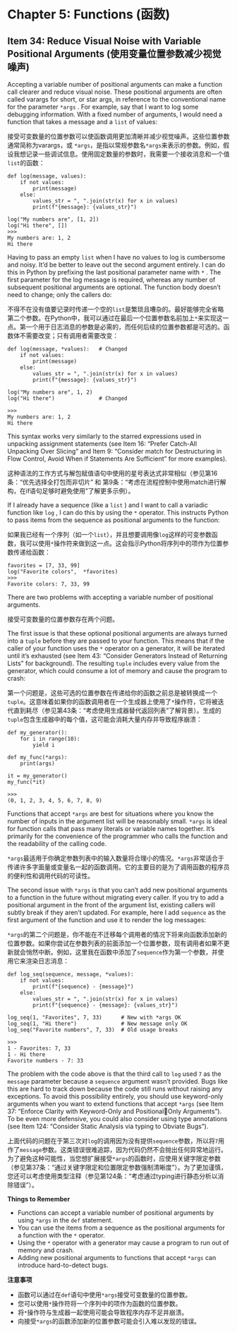 # Chapter 5: Functions (函数)

## Item 34: Reduce Visual Noise with Variable Positional Arguments (使用变量位置参数减少视觉噪声)


Accepting a variable number of positional arguments can make a function call clearer and reduce visual noise. These positional arguments are often called varargs for short, or star args, in reference to the conventional name for the parameter `*args` . For example, say that I want to log some debugging information. With a fixed number of arguments, I would need a function that takes a message and a `list` of values:

接受可变数量的位置参数可以使函数调用更加清晰并减少视觉噪声。这些位置参数通常简称为varargs，或 `*args`，是指以常规参数名`*args`来表示的参数。例如，假设我想记录一些调试信息。使用固定数量的参数时，我需要一个接收消息和一个值`list`的函数：

```
def log(message, values):
    if not values:
        print(message)
    else:
        values_str = ", ".join(str(x) for x in values)
        print(f"{message}: {values_str}")

log("My numbers are", [1, 2])
log("Hi there", [])
>>>
My numbers are: 1, 2
Hi there
```

Having to pass an empty `list` when I have no values to log is cumbersome and noisy. It’d be better to leave out the second argument entirely. I can do this in Python by prefixing the last positional parameter name with `*` . The first parameter for the log message is required, whereas any number of subsequent positional arguments are optional. The function body doesn’t need to change; only the callers do:

不得不在没有值要记录时传递一个空的`list`是繁琐且嘈杂的。最好能够完全省略第二个参数。在Python中，我可以通过在最后一个位置参数名前加上`*`来实现这一点。第一个用于日志消息的参数是必需的，而任何后续的位置参数都是可选的。函数体不需要改变；只有调用者需要改变：

```
def log(message, *values):   # Changed
    if not values:
        print(message)
    else:
        values_str = ", ".join(str(x) for x in values)
        print(f"{message}: {values_str}")

log("My numbers are", 1, 2)
log("Hi there")              # Changed

>>>
My numbers are: 1, 2
Hi there
```

This syntax works very similarly to the starred expressions used in unpacking assignment statements (see Item 16: “Prefer Catch-All Unpacking Over Slicing” and Item 9: “Consider match for Destructuring in Flow Control, Avoid When if Statements Are Sufficient” for more examples).

这种语法的工作方式与解包赋值语句中使用的星号表达式非常相似（参见第16条：“优先选择全打包而非切片” 和 第9条：“考虑在流程控制中使用match进行解构，在if语句足够时避免使用”了解更多示例）。

If I already have a sequence (like a `list` ) and I want to call a variadic function like `log` , I can do this by using the `*` operator. This instructs Python to pass items from the sequence as positional arguments to the function:

如果我已经有一个序列（如一个`list`），并且想要调用像`log`这样的可变参数函数，我可以使用`*`操作符来做到这一点。这会指示Python将序列中的项作为位置参数传递给函数：

```
favorites = [7, 33, 99]
log("Favorite colors",  *favorites)
>>>
Favorite colors: 7, 33, 99
```

There are two problems with accepting a variable number of positional arguments.

接受可变数量的位置参数存在两个问题。

The first issue is that these optional positional arguments are always turned into a `tuple` before they are passed to your function. This means that if the caller of your function uses the `*` operator on a generator, it will be iterated until it’s exhausted (see Item 43: “Consider Generators Instead of Returning Lists” for background). The resulting `tuple` includes every value from the generator, which could consume a lot of memory and cause the program to crash:

第一个问题是，这些可选的位置参数在传递给你的函数之前总是被转换成一个`tuple`。这意味着如果你的函数调用者在一个生成器上使用了`*`操作符，它将被迭代直到耗尽（参见第43条：“考虑使用生成器替代返回列表”了解背景）。生成的`tuple`包含生成器中的每个值，这可能会消耗大量内存并导致程序崩溃：

```
def my_generator():
    for i in range(10):
        yield i

def my_func(*args):
    print(args)

it = my_generator()
my_func(*it)

>>>
(0, 1, 2, 3, 4, 5, 6, 7, 8, 9)
```

Functions that accept `*args` are best for situations where you know the number of inputs in the argument list will be reasonably small. `*args` is ideal for function calls that pass many literals or variable names together. It’s primarily for the convenience of the programmer who calls the function and the readability of the calling code.

`*args`最适用于你确定参数列表中的输入数量将合理小的情况。`*args`非常适合于传递许多字面量或变量名一起的函数调用。它的主要目的是为了调用函数的程序员的便利性和调用代码的可读性。

The second issue with `*args` is that you can’t add new positional arguments to a function in the future without migrating every caller. If you try to add a positional argument in the front of the argument list, existing callers will subtly break if they aren’t updated. For example, here I add `sequence` as the first argument of the function and use it to render the log messages:

`*args`的第二个问题是，你不能在不迁移每个调用者的情况下将来向函数添加新的位置参数。如果你尝试在参数列表的前面添加一个位置参数，现有调用者如果不更新就会悄然中断。例如，这里我在函数中添加了`sequence`作为第一个参数，并使用它来渲染日志消息：

```
def log_seq(sequence, message, *values):
    if not values:
        print(f"{sequence} - {message}")
    else:
        values_str = ", ".join(str(x) for x in values)
        print(f"{sequence} - {message}: {values_str}")

log_seq(1, "Favorites", 7, 33)      # New with *args OK
log_seq(1, "Hi there")              # New message only OK
log_seq("Favorite numbers", 7, 33)  # Old usage breaks

>>>
1 - Favorites: 7, 33
1 - Hi there
Favorite numbers - 7: 33
```

The problem with the code above is that the third call to `log` used `7` as the `message` parameter because a `sequence` argument wasn’t provided. Bugs like this are hard to track down because the code still runs without raising any exceptions. To avoid this possibility entirely, you should use keyword-only arguments when you want to extend functions that accept `*args` (see Item 37: “Enforce Clarity with Keyword-Only and Positional￾Only Arguments”). To be even more defensive, you could also consider using type annotations (see Item 124: “Consider Static Analysis via typing to Obviate Bugs”).

上面代码的问题在于第三次对`log`的调用因为没有提供`sequence`参数，所以将`7`用作了`message`参数。这类错误很难追踪，因为代码仍然不会抛出任何异常地运行。为了避免这种可能性，当您想扩展接受`*args`的函数时，应使用关键字限定参数（参见第37条：“通过关键字限定和位置限定参数强制清晰度”）。为了更加谨慎，您还可以考虑使用类型注释（参见第124条：“考虑通过typing进行静态分析以消除错误”）。

**Things to Remember**
- Functions can accept a variable number of positional arguments by using `*args` in the `def` statement.
- You can use the items from a sequence as the positional arguments for a function with the `*` operator.
- Using the `*` operator with a generator may cause a program to run out of memory and crash.
- Adding new positional arguments to functions that accept `*args` can introduce hard-to-detect bugs.

**注意事项**
- 函数可以通过在`def`语句中使用`*args`接受可变数量的位置参数。
- 您可以使用`*`操作符将一个序列中的项作为函数的位置参数。
- 将`*`操作符与生成器一起使用可能会导致程序内存不足并崩溃。
- 向接受`*args`的函数添加新的位置参数可能会引入难以发现的错误。